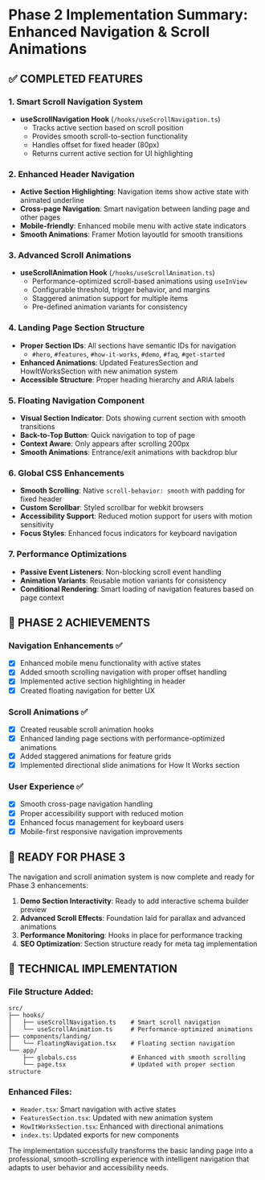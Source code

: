 # Phase 2 Implementation Summary: Enhanced Navigation & Scroll Animations

## ✅ COMPLETED FEATURES

### 1. Smart Scroll Navigation System
- **useScrollNavigation Hook** (`/hooks/useScrollNavigation.ts`)
  - Tracks active section based on scroll position
  - Provides smooth scroll-to-section functionality
  - Handles offset for fixed header (80px)
  - Returns current active section for UI highlighting

### 2. Enhanced Header Navigation
- **Active Section Highlighting**: Navigation items show active state with animated underline
- **Cross-page Navigation**: Smart navigation between landing page and other pages
- **Mobile-friendly**: Enhanced mobile menu with active state indicators
- **Smooth Animations**: Framer Motion layoutId for smooth transitions

### 3. Advanced Scroll Animations
- **useScrollAnimation Hook** (`/hooks/useScrollAnimation.ts`)
  - Performance-optimized scroll-based animations using `useInView`
  - Configurable threshold, trigger behavior, and margins
  - Staggered animation support for multiple items
  - Pre-defined animation variants for consistency

### 4. Landing Page Section Structure
- **Proper Section IDs**: All sections have semantic IDs for navigation
  - `#hero`, `#features`, `#how-it-works`, `#demo`, `#faq`, `#get-started`
- **Enhanced Animations**: Updated FeaturesSection and HowItWorksSection with new animation system
- **Accessible Structure**: Proper heading hierarchy and ARIA labels

### 5. Floating Navigation Component
- **Visual Section Indicator**: Dots showing current section with smooth transitions
- **Back-to-Top Button**: Quick navigation to top of page
- **Context Aware**: Only appears after scrolling 200px
- **Smooth Animations**: Entrance/exit animations with backdrop blur

### 6. Global CSS Enhancements
- **Smooth Scrolling**: Native `scroll-behavior: smooth` with padding for fixed header
- **Custom Scrollbar**: Styled scrollbar for webkit browsers
- **Accessibility Support**: Reduced motion support for users with motion sensitivity
- **Focus Styles**: Enhanced focus indicators for keyboard navigation

### 7. Performance Optimizations
- **Passive Event Listeners**: Non-blocking scroll event handling
- **Animation Variants**: Reusable motion variants for consistency
- **Conditional Rendering**: Smart loading of navigation features based on page context

## 🎯 PHASE 2 ACHIEVEMENTS

### Navigation Enhancements ✅
- [x] Enhanced mobile menu functionality with active states
- [x] Added smooth scrolling navigation with proper offset handling
- [x] Implemented active section highlighting in header
- [x] Created floating navigation for better UX

### Scroll Animations ✅  
- [x] Created reusable scroll animation hooks
- [x] Enhanced landing page sections with performance-optimized animations
- [x] Added staggered animations for feature grids
- [x] Implemented directional slide animations for How It Works section

### User Experience ✅
- [x] Smooth cross-page navigation handling
- [x] Proper accessibility support with reduced motion
- [x] Enhanced focus management for keyboard users
- [x] Mobile-first responsive navigation improvements

## 🚀 READY FOR PHASE 3

The navigation and scroll animation system is now complete and ready for Phase 3 enhancements:

1. **Demo Section Interactivity**: Ready to add interactive schema builder preview
2. **Advanced Scroll Effects**: Foundation laid for parallax and advanced animations  
3. **Performance Monitoring**: Hooks in place for performance tracking
4. **SEO Optimization**: Section structure ready for meta tag implementation

## 🔧 TECHNICAL IMPLEMENTATION

### File Structure Added:
```
src/
├── hooks/
│   ├── useScrollNavigation.ts    # Smart scroll navigation
│   └── useScrollAnimation.ts     # Performance-optimized animations
├── components/landing/
│   └── FloatingNavigation.tsx    # Floating section navigation
└── app/
    ├── globals.css               # Enhanced with smooth scrolling
    └── page.tsx                  # Updated with proper section structure
```

### Enhanced Files:
- `Header.tsx`: Smart navigation with active states
- `FeaturesSection.tsx`: Updated with new animation system  
- `HowItWorksSection.tsx`: Enhanced with directional animations
- `index.ts`: Updated exports for new components

The implementation successfully transforms the basic landing page into a professional, smooth-scrolling experience with intelligent navigation that adapts to user behavior and accessibility needs.
